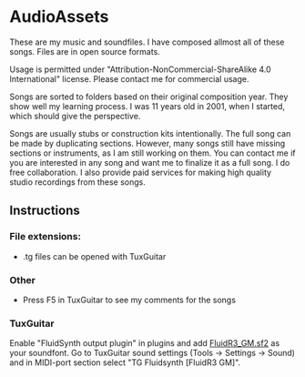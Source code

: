 # AudioAssets

These are my music and soundfiles. I have composed allmost all of these songs. Files are in open source formats.

Usage is permitted under "Attribution-NonCommercial-ShareAlike 4.0 International" license.
Please contact me for commercial usage.

Songs are sorted to folders based on their original composition year. They show well my learning process. I was 11 years old in 2001, when I started, which should give the perspective.

Songs are usually stubs or construction kits intentionally. The full song can be made by duplicating sections. However, many songs still have missing sections or instruments, as I am still working on them.
You can contact me if you are interested in any song and want me to finalize it as a full song. I do free collaboration. I also provide paid services for making high quality studio recordings from these songs.


## Instructions
### File extensions:
- .tg files can be opened with TuxGuitar

### Other
- Press F5 in TuxGuitar to see my comments for the songs

### TuxGuitar
Enable "FluidSynth output plugin" in plugins and add [FluidR3_GM.sf2](http://www.ronimusic.com/sf2/FluidR3_GM.sf2) as your soundfont.
Go to TuxGuitar sound settings (Tools -> Settings -> Sound) and in MIDI-port section select "TG Fluidsynth [FluidR3 GM]".
